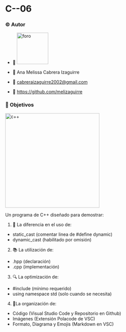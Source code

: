 # C--06

### ©️ Autor

-	📸 <img width="100" alt="foro" src="https://user-images.githubusercontent.com/92064578/187088393-fc86dcc7-7b1c-48c5-b097-95e4c6f22ba4.png">
  
-	👩 Ana Melissa Cabrera Izaguirre

-	📧 cabreraizaguirre2002@gmail.com

-	🔗 https://github.com/melizaguirre

### 🎯 Objetivos

<img width = "300" alt="c++" src="https://user-images.githubusercontent.com/92064578/187088639-dc2af225-6dc1-43d1-bd45-54d0569dd7fa.png">

Un programa de C++ diseñado para demostrar:

1. 🔩 La diferencia en el uso de:
- static_cast (comentar linea de #define dynamic)
- dynamic_cast (habilitado por omisión)

2. 📚 La utilización de:
- .hpp (declaración)
- .cpp (implementación)

3. 🔍 La optimización de:
- #include (mínimo requerido)
- using namespace std (solo cuando se necesita)

4. 📂La organización de:
- Código (Visual Studio Code y Repositorio en Github)
- Imágenes (Extensión Polacode de VSC)
- Formato, Diagrama y Emojis (Markdown en VSC)


